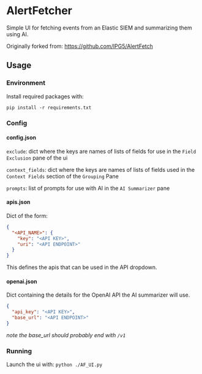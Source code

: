 # AlertFetcher
Simple UI for fetching events from an Elastic SIEM and summarizing them using AI.

Originally forked from: https://github.com/IPG5/AlertFetch

## Usage
### Environment
Install required packages with:

```pip install -r requirements.txt```

### Config
#### config.json
`exclude`: dict where the keys are names of lists of fields for use in the `Field Exclusion` pane of the ui

`context_fields`: dict where the keys are names of lists of fields used in the `Context Fields` section of the `Grouping` Pane

`prompts`: list of prompts for use with AI in the `AI Summarizer` pane

#### apis.json
Dict of the form:
```json
{
  "<API_NAME>": {
    "key": "<API KEY>",
    "uri": "<API ENDPOINT>"
  }
}
```
This defines the apis that can be used in the API dropdown.

#### openai.json
Dict containing the details for the OpenAI API the AI summarizer will use.
```json
{
  "api_key": "<API KEY>",
  "base_url": "<API ENDPOINT>"
}
```
*note the base_url should probably end with `/v1`*

### Running

Launch the ui with: ```python ./AF_UI.py```